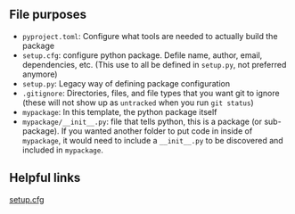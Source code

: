 
## File purposes
- `pyproject.toml`: Configure what tools are needed to actually build the package
- `setup.cfg`: configure python package. Defile name, author, email, dependencies, etc.
  (This use to all be defined in `setup.py`, not preferred anymore)
- `setup.py`: Legacy way of defining package configuration
- `.gitignore`: Directories, files, and file types that you want git to ignore (these
  will not show up as `untracked` when you run `git status`)
- `mypackage`: In this template, the python package itself
- `mypackage/__init__.py`: file that tells python, this is a package (or sub-package).
  If you wanted another folder to put code in inside of `mypackage`, it would need to
include a `__init__.py` to be discovered and included in `mypackage`. 


## Helpful links
[setup.cfg](https://setuptools.readthedocs.io/en/latest/userguide/declarative_config.html)
